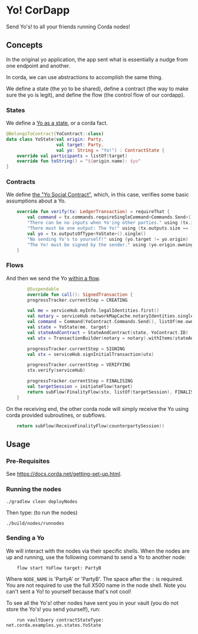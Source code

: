 # Yo! CorDapp

Send Yo's! to all your friends running Corda nodes!


## Concepts

In the original yo application, the app sent what is essentially a nudge from one endpoint and another.

In corda, we can use abstractions to accomplish the same thing.


We define a state (the yo to be shared), define a contract (the way to make sure the yo is legit), and define the flow (the control flow of our cordapp).

### States
We define a [Yo as a state](./contracts/src/main/kotlin/net/corda/examples/yo/states/YoState.kt), or a corda fact.

```kotlin
@BelongsToContract(YoContract::class)
data class YoState(val origin: Party,
                   val target: Party,
                   val yo: String = "Yo!") : ContractState {
    override val participants = listOf(target)
    override fun toString() = "${origin.name}: $yo"
}
```


### Contracts
We define [the "Yo Social Contract"](./contracts/src/main/kotlin/net/corda/examples/yo/contracts/YoContract.kt), which, in this case, verifies some basic assumptions about a Yo.

```kotlin
    override fun verify(tx: LedgerTransaction) = requireThat {
        val command = tx.commands.requireSingleCommand<Commands.Send>()
        "There can be no inputs when Yo'ing other parties." using (tx.inputs.isEmpty())
        "There must be one output: The Yo!" using (tx.outputs.size == 1)
        val yo = tx.outputsOfType<YoState>().single()
        "No sending Yo's to yourself!" using (yo.target != yo.origin)
        "The Yo! must be signed by the sender." using (yo.origin.owningKey == command.signers.single())
    }

```


### Flows
And then we send the Yo [within a flow](./workflows/src/main/kotlin/net/corda/examples/yo/flows/Flows.kt).

```kotlin
        @Suspendable
        override fun call(): SignedTransaction {
        progressTracker.currentStep = CREATING

        val me = serviceHub.myInfo.legalIdentities.first()
        val notary = serviceHub.networkMapCache.notaryIdentities.single()
        val command = Command(YoContract.Commands.Send(), listOf(me.owningKey))
        val state = YoState(me, target)
        val stateAndContract = StateAndContract(state, YoContract.ID)
        val utx = TransactionBuilder(notary = notary).withItems(stateAndContract, command)

        progressTracker.currentStep = SIGNING
        val stx = serviceHub.signInitialTransaction(utx)

        progressTracker.currentStep = VERIFYING
        stx.verify(serviceHub)

        progressTracker.currentStep = FINALISING
        val targetSession = initiateFlow(target)
        return subFlow(FinalityFlow(stx, listOf(targetSession), FINALISING.childProgressTracker()))
    }
```

On the receiving end, the other corda node will simply receive the Yo using corda provided subroutines, or subflows.

```kotlin
    return subFlow(ReceiveFinalityFlow(counterpartySession))
```


## Usage


### Pre-Requisites

See https://docs.corda.net/getting-set-up.html.


### Running the nodes

```
./gradlew clean deployNodes
```
Then type: (to run the nodes)
```
./build/nodes/runnodes
```

### Sending a Yo

We will interact with the nodes via their specific shells. When the nodes are up and running, use the following command to send a
Yo to another node:

```
    flow start YoFlow target: PartyB
```

Where `NODE_NAME` is 'PartyA' or 'PartyB'. The space after the `:` is required. You are not required to use the full
X500 name in the node shell. Note you can't sent a Yo! to yourself because that's not cool!

To see all the Yo's! other nodes have sent you in your vault (you do not store the Yo's! you send yourself), run:

```
    run vaultQuery contractStateType: net.corda.examples.yo.states.YoState
```
